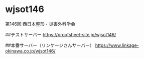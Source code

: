 # wjsot146
第146回 西日本整形・災害外科学会

##テストサーバー
https://proofsheet-site.jp/wjsot146/

##本番サーバー（リンケージさんサーバー）
https://www.linkage-okinawa.co.jp/wjsot146/